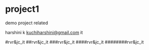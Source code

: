 # project1
demo project related

harshini k
kuchiharshini@gmail.com
it



#rvr&jc_it
##rvr&jc_it
###rvr&jc_it
####rvr&jc_it
########rvr&jc_it

